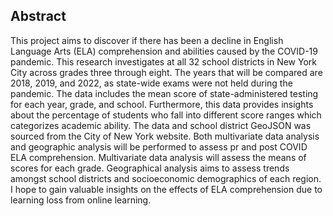 ## Abstract

This project aims to discover if there has been a decline in English Language Arts (ELA) comprehension and abilities caused by the COVID-19 pandemic. This research investigates at all 32 school districts in New York City across grades three through eight. The years that will be compared are 2018, 2019, and 2022, as state-wide exams were not held during the pandemic. The data includes the mean score of state-administered testing for each year, grade, and school. Furthermore, this data provides insights about the percentage of students who fall into different score ranges which categorizes academic ability. The data and school district GeoJSON was sourced from the City of New York website. Both multivariate data analysis and geographic analysis will be performed to assess pr and post COVID ELA comprehension. Multivariate data analysis will assess the means of scores for each grade. Geographical analysis aims to assess trends amongst school districts and socioeconomic demographics of each region. I hope to gain valuable insights on the effects of ELA comprehension due to learning loss from online learning. 
